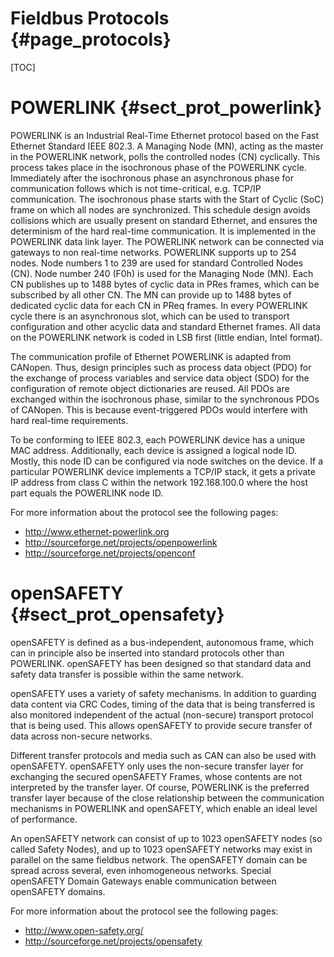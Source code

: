 Fieldbus Protocols {#page_protocols}
============

[TOC]

# POWERLINK    {#sect_prot_powerlink}
POWERLINK is an Industrial Real-Time Ethernet protocol based on the Fast Ethernet
Standard IEEE 802.3. A Managing Node (MN), acting as the master in the POWERLINK
network, polls the controlled nodes (CN) cyclically. This process takes place in
the isochronous phase of the POWERLINK cycle. Immediately after the isochronous
phase an asynchronous phase for communication follows which is not time-critical,
e.g. TCP/IP communication. The isochronous phase starts with the Start of Cyclic
(SoC) frame on which all nodes are synchronized. This schedule design avoids
collisions which are usually present on standard Ethernet, and ensures the
determinism of the hard real-time communication. It is implemented in the POWERLINK
data link layer. The POWERLINK network can be connected via gateways to non
real-time networks.
POWERLINK supports up to 254 nodes. Node numbers 1 to 239 are used for standard
Controlled Nodes (CN). Node number 240 (F0h) is used for the Managing Node (MN).
Each CN publishes up to 1488 bytes of cyclic data in PRes frames, which can be
subscribed by all other CN. The MN can provide up to 1488 bytes of dedicated
cyclic data for each CN in PReq frames. In every POWERLINK cycle there is an
asynchronous slot, which can be used to transport configuration
and other acyclic data and standard Ethernet frames. All data on the POWERLINK
network is coded in LSB first (little endian, Intel format).

The communication profile of Ethernet POWERLINK is adapted from CANopen. Thus,
design principles such as process data object (PDO) for the exchange of process
variables and service data object (SDO) for the configuration of remote object
dictionaries are reused. All PDOs are exchanged within the isochronous phase,
similar to the synchronous PDOs of CANopen. This is because event-triggered PDOs
would interfere with hard real-time requirements.

To be conforming to IEEE 802.3, each POWERLINK device has a unique MAC address.
Additionally, each device is assigned a logical node ID. Mostly, this node ID can
be configured via node switches on the device. If a particular POWERLINK device
implements a TCP/IP stack, it gets a private IP address from class C within the
network 192.168.100.0 where the host part equals the POWERLINK node ID.

For more information about the protocol see the following pages:
- http://www.ethernet-powerlink.org
- http://sourceforge.net/projects/openpowerlink
- http://sourceforge.net/projects/openconf

# openSAFETY   {#sect_prot_opensafety}
openSAFETY is defined as a bus-independent, autonomous frame, which can in
principle also be inserted into standard protocols other than POWERLINK.
openSAFETY has been designed so that standard data and safety data transfer is
possible within the same network.

openSAFETY uses a variety of safety mechanisms. In addition to guarding data
content via CRC Codes, timing of the data that is being transferred is also
monitored independent of the actual (non-secure) transport protocol that is being
used. This allows openSAFETY to provide secure transfer of data across non-secure
networks.

Different transfer protocols and media such as CAN can also be used with openSAFETY.
openSAFETY only uses the non-secure transfer layer for exchanging the secured
openSAFETY Frames, whose contents are not interpreted by the transfer layer. Of
course, POWERLINK is the preferred transfer layer because of the close relationship
between the communication mechanisms in POWERLINK and openSAFETY, which enable an
ideal level of performance.

An openSAFETY network can consist of up to 1023 openSAFETY nodes (so called Safety
Nodes), and up to 1023 openSAFETY networks may exist in parallel on the same
fieldbus network. The openSAFETY domain can be spread across several, even
inhomogeneous networks. Special openSAFETY Domain Gateways enable communication
between openSAFETY domains.

For more information about the protocol see the following pages:
- http://www.open-safety.org/
- http://sourceforge.net/projects/opensafety
